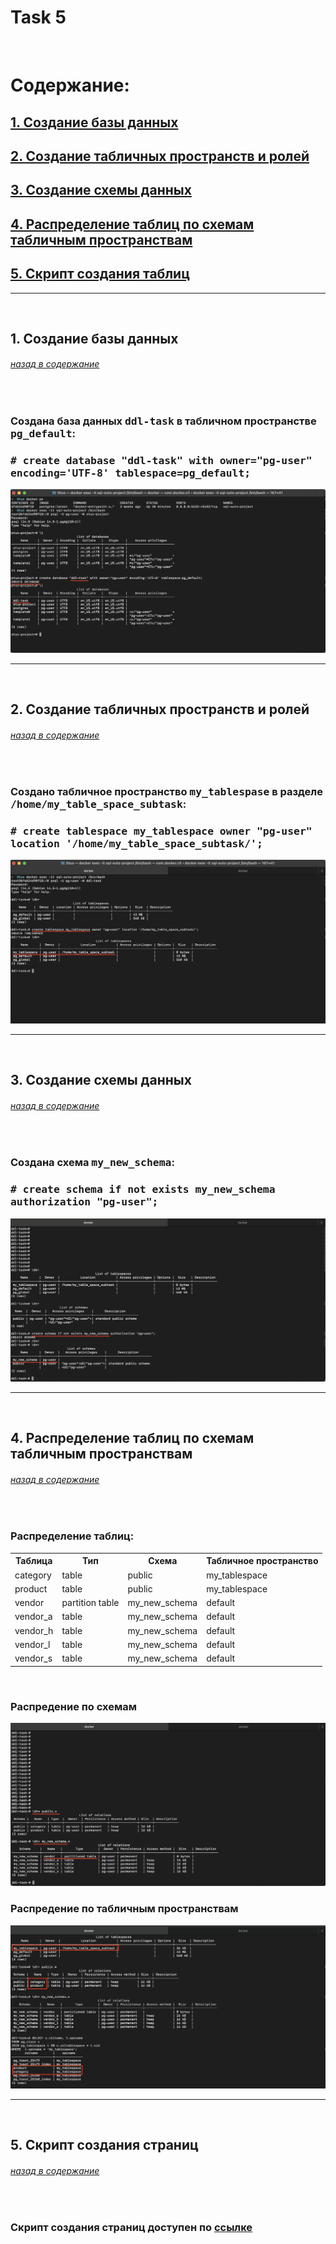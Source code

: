 <h1>Task 5</h1>
<br>


<h1><A name="содержание">Содержание:</A></h1>
<h2><A href="#создание-базы-данных">1. Создание базы данных</A></h2>
<h2><A href="#создание-табличных-пространств-и-ролей">2. Создание табличных пространств и ролей</A></h2>
<h2><A href="#создание-схемы-данных">3. Создание схемы данных</A></h2>
<h2><A href="#распределение-таблиц-по-схемам">4. Распределение таблиц по схемам табличным пространствам</A></h2>
<h2><A href="#скрипт-создания-таблиц">5. Скрипт создания таблиц</A></h2>
<hr>

<br>
<h2><a name="создание-базы-данных">1. Создание базы данных</a></h2>
<h6><a href="#содержание">назад в содержание</a></h6>
<br>

<h3>Создана база данных <tt>ddl-task</tt> в табличном пространстве <tt>pg_default</tt>:</h3>
<h3><tt># create database "ddl-task" with owner="pg-user" encoding='UTF-8' tablespace=pg_default;</tt></h3>
<img src="https://github.com/SolonnikovDV/otusDbProject/blob/master/task_4/1_create_db.png">
<hr>

<br>
<h2><a name="создание-табличных-пространств-и-ролей">2. Создание табличных пространств и ролей</a></h2>
<h6><a href="#содержание">назад в содержание</a></h6>
<br>

<h3>Создано табличное пространство <tt>my_tablespase</tt> в разделе <tt>/home/my_table_space_subtask</tt>:</h3>
<h3><tt># create tablespace my_tablespace owner "pg-user" location '/home/my_table_space_subtask/';</tt></h3>
<img src="https://github.com/SolonnikovDV/otusDbProject/blob/master/task_4/2_create_tablespace.png">
<hr>

<br>
<h2><a name="создание-схемы-данных">3. Создание схемы данных</a></h2>
<h6><a href="#содержание">назад в содержание</a></h6>
<br>

<h3>Создана схема <tt>my_new_schema</tt>:</h3>
<h3><tt># create schema if not exists my_new_schema authorization "pg-user";</tt></h3>
<img src="https://github.com/SolonnikovDV/otusDbProject/blob/master/task_4/3_create_new_schema.png">
<hr>


<br>
<h2><a name="распределение-таблиц-по-схемам">4. Распределение таблиц по схемам табличным пространствам</a></h2>
<h6><a href="#содержание">назад в содержание</a></h6>

<br>
<h3>Распределение таблиц:</h3>
<table>
  <colgroup span="2"></colgroup>
  <tr>
    <th>Таблица</th>
    <th>Тип</th>
    <th>Схема</th>
    <th>Табличное пространство</th>
  </tr>
  <tr>
    <td>category</td>
    <td>table</td>
    <td>public</td>
    <td>my_tablespace</td>
  </tr>
  <tr>
    <td>product</td>
    <td>table</td>
    <td>public</td>
    <td>my_tablespace</td>
  </tr>
  <tr>
    <td>vendor</td>
    <td>partition table</td>
    <td>my_new_schema</td>
    <td>default</td>
  </tr>
  <tr>
    <td>vendor_a</td>
    <td>table</td>
    <td>my_new_schema</td>
    <td>default</td>
  </tr>
  <tr>
    <td>vendor_h</td>
    <td>table</td>
    <td>my_new_schema</td>
    <td>default</td>
  </tr>
  <tr>
    <td>vendor_l</td>
    <td>table</td>
    <td>my_new_schema</td>
    <td>default</td>
  </tr>
  <tr>
    <td>vendor_s</td>
    <td>table</td>
    <td>my_new_schema</td>
    <td>default</td>
  </tr>
</table>
<br>

<h3>Распредение по схемам</h3>
<img src="https://github.com/SolonnikovDV/otusDbProject/blob/master/task_4/4_1_tables_in_user_schemas.png">
<br>

<h3>Распредение по табличным пространствам</h3>
<img src="https://github.com/SolonnikovDV/otusDbProject/blob/master/task_4/4_2_moving_table_to_tablespace.png">
<hr>

<br>
<h2><a name="скрипт-создания-таблиц">5. Скрипт создания страниц</a></h2>
<h6><a href="#содержание">назад в содержание</a></h6>
<br>
<h3>Скрипт создания страниц доступен по <a href="https://github.com/SolonnikovDV/otusDbProject/blob/master/task_4/sql_script_table_create.sql">ссылке</h3>